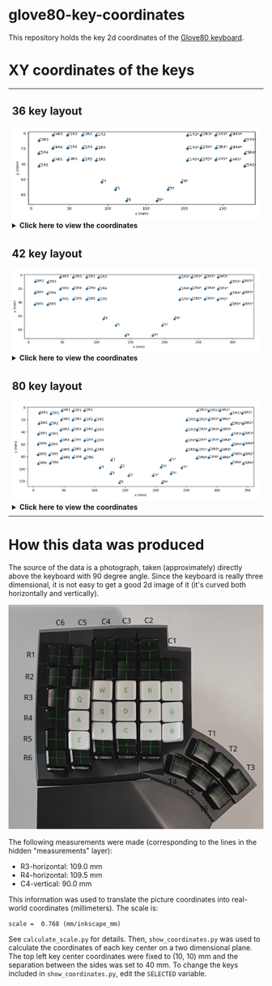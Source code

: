 # glove80-key-coordinates

This repository holds the key 2d coordinates of the [Glove80 keyboard](https://www.moergo.com/).

# XY coordinates of the keys

<table>
<tr>
<td>
<h2> 36 key layout</h2>
<img src="img/36keys.png"/>

<details>
<summary>
    <b>Click here to view the coordinates</b>
</summary>

<pre><code>
{'C1R3': (84.512044288, 3.0541335040000064),
 'C1R3*': (203.934441728, 3.0541335040000064),
 'C1R4': (84.558070528, 20.12562150400001),
 'C1R4*': (203.888415488, 20.12562150400001),
 'C1R5': (84.594650368, 35.702834944),
 'C1R5*': (203.851835648, 35.702834944),
 'C2R3': (66.996153088, 2.7075397120000133),
 'C2R3*': (221.450332928, 2.7075397120000133),
 'C2R4': (67.268462848, 19.610846464000005),
 'C2R4*': (221.17802316799998, 19.610846464000005),
 'C2R5': (67.413637888, 35.32335846400002),
 'C2R5*': (221.032848128, 35.32335846400002),
 'C3R3': (47.47361612799999, 2.5458795520000166),
 'C3R3*': (240.972869888, 2.5458795520000166),
 'C3R4': (47.33003084799999, 19.439605504000014),
 'C3R4*': (241.11645516800002, 19.439605504000014),
 'C3R5': (47.684347648, 35.017894143999996),
 'C3R5*': (240.762138368, 35.017894143999996),
 'C4R3': (28.406751999999997, 2.6239498240000074),
 'C4R3*': (260.039734016, 2.6239498240000074),
 'C4R4': (28.26335488000001, 19.81383654400001),
 'C4R4*': (260.183131136, 19.81383654400001),
 'C4R5': (28.545021183999992, 35.547376384),
 'C4R5*': (259.901464832, 35.547376384),
 'C5R3': (10.0, 10.0),
 'C5R3*': (278.446486016, 10.0),
 'C5R4': (9.568298751999997, 26.70873318400001),
 'C5R4*': (278.87818726399996, 26.70873318400001),
 'C5R5': (9.873859071999995, 42.90782694400002),
 'C5R5*': (278.57262694400004, 42.90782694400002),
 'T4': (92.262492928, 63.632038144000006),
 'T4*': (196.183993088, 63.632038144000006),
 'T5': (109.983017728, 73.24805862400001),
 'T5*': (178.463468288, 73.24805862400001),
 'T6': (124.223243008, 88.022435584),
 'T6*': (164.223243008, 88.022435584)}
</code></pre>
</details>
</td>
</tr>
<tr>
<td>
<h2>42 key layout</h2>
<img src="img/42keys.png"/>
<details>
<summary>
    <b>Click here to view the coordinates</b>
</summary>

<pre><code>
{'C1R3': (102.75593497599999, 3.8827601920000063),
 'C1R3*': (222.178332416, 3.8827601920000063),
 'C1R4': (102.801961216, 20.95424819200001),
 'C1R4*': (222.132306176, 20.95424819200001),
 'C1R5': (102.838541056, 36.531461632),
 'C1R5*': (222.09572633599998, 36.531461632),
 'C2R3': (85.240043776, 3.5361664000000133),
 'C2R3*': (239.694223616, 3.5361664000000133),
 'C2R4': (85.512353536, 20.439473152000005),
 'C2R4*': (239.42191385599997, 20.439473152000005),
 'C2R5': (85.657528576, 36.15198515200002),
 'C2R5*': (239.27673881599998, 36.15198515200002),
 'C3R3': (65.717506816, 3.3745062400000165),
 'C3R3*': (259.21676057599996, 3.3745062400000165),
 'C3R4': (65.573921536, 20.268232192000013),
 'C3R4*': (259.360345856, 20.268232192000013),
 'C3R5': (65.92823833599999, 35.846520831999996),
 'C3R5*': (259.006029056, 35.846520831999996),
 'C4R3': (46.650642688, 3.4525765120000074),
 'C4R3*': (278.283624704, 3.4525765120000074),
 'C4R4': (46.50724556800001, 20.64246323200001),
 'C4R4*': (278.427021824, 20.64246323200001),
 'C4R5': (46.78891187199999, 36.376003072),
 'C4R5*': (278.14535551999995, 36.376003072),
 'C5R3': (28.243890688, 10.828626688),
 'C5R3*': (296.69037670399996, 10.828626688),
 'C5R4': (27.812189439999997, 27.53735987200001),
 'C5R4*': (297.122077952, 27.53735987200001),
 'C5R5': (28.117749759999995, 43.73645363200002),
 'C5R5*': (296.816517632, 43.73645363200002),
 'C6R3': (10.0, 10.0),
 'C6R3*': (314.934267392, 10.0),
 'C6R4': (9.44171008, 26.562545152000013),
 'C6R4*': (315.492557312, 26.562545152000013),
 'C6R5': (9.294281727999994, 43.43128883200001),
 'C6R5*': (315.639985664, 43.43128883200001),
 'T4': (110.506383616, 64.460664832),
 'T4*': (214.427883776, 64.460664832),
 'T5': (128.226908416, 74.07668531200001),
 'T5*': (196.707358976, 74.07668531200001),
 'T6': (142.467133696, 88.851062272),
 'T6*': (182.467133696, 88.851062272)}
</code></pre>
</details>
</td>
</tr>
<tr>
<td>
<h2> 80 key layout</h2>
<img src="img/80keys.png"/>
<details>
<summary>
    <b>Click here to view the coordinates</b>
</summary>

<pre><code>
{'C1R2': (100.69926630399999, 21.032394496000002),
 'C1R2*': (250.250979584, 21.032394496000002),
 'C1R3': (101.042923264, 37.738322944),
 'C1R3*': (249.907322624, 37.738322944),
 'C1R4': (101.088949504, 54.809810944),
 'C1R4*': (249.86129638399998, 54.809810944),
 'C1R5': (101.125529344, 70.387024384),
 'C1R5*': (249.82471654399998, 70.387024384),
 'C2R1': (83.11106790400001, 5.552362239999994),
 'C2R1*': (267.839177984, 5.552362239999994),
 'C2R2': (83.39285478400001, 21.001029375999998),
 'C2R2*': (267.557391104, 21.001029375999998),
 'C2R3': (83.527032064, 37.391729152),
 'C2R3*': (267.42321382399996, 37.391729152),
 'C2R4': (83.79934182400001, 54.295035903999995),
 'C2R4*': (267.150904064, 54.295035903999995),
 'C2R5': (83.94451686400001, 70.007547904),
 'C2R5*': (267.00572902399995, 70.007547904),
 'C2R6': (84.036707584, 82.902813184),
 'C2R6*': (266.913538304, 82.902813184),
 'C3R1': (64.873195264, 6.091243263999992),
 'C3R1*': (286.077050624, 6.091243263999992),
 'C3R2': (64.517434624, 20.826080511999997),
 'C3R2*': (286.43281126399995, 20.826080511999997),
 'C3R3': (64.004495104, 37.23006899200001),
 'C3R3*': (286.945750784, 37.23006899200001),
 'C3R4': (63.860909824, 54.123794944000004),
 'C3R4*': (287.089336064, 54.123794944000004),
 'C3R5': (64.215226624, 69.70208358399998),
 'C3R5*': (286.735019264, 69.70208358399998),
 'C3R6': (64.764569344, 82.05924198400001),
 'C3R6*': (286.185676544, 82.05924198400001),
 'C4R1': (46.58329062400001, 5.616441087999995),
 'C4R1*': (304.36695526399996, 5.616441087999995),
 'C4R2': (45.666085888000005, 20.861559040000003),
 'C4R2*': (305.28416, 20.861559040000003),
 'C4R3': (44.937630976, 37.308139264),
 'C4R3*': (306.012614912, 37.308139264),
 'C4R4': (44.79423385600001, 54.498025984),
 'C4R4*': (306.156012032, 54.498025984),
 'C4R5': (45.075900159999996, 70.231565824),
 'C4R5*': (305.874345728, 70.231565824),
 'C4R6': (45.645273088, 83.10246246400001),
 'C4R6*': (305.3049728, 83.10246246400001),
 'C5R1': (28.489714432000007, 10.638006783999991),
 'C5R1*': (322.46053145599996, 10.638006783999991),
 'C5R2': (27.30167910400001, 27.512465151999997),
 'C5R2*': (323.64856678399997, 27.512465151999997),
 'C5R3': (26.530878976000004, 44.68418943999999),
 'C5R3*': (324.419366912, 44.68418943999999),
 'C5R4': (26.099177728, 61.392922624),
 'C5R4*': (324.85106815999995, 61.392922624),
 'C5R5': (26.404738048, 77.592016384),
 'C5R5*': (324.54550783999997, 77.592016384),
 'C5R6': (27.329669632000005, 91.217910784),
 'C5R6*': (323.620576256, 91.217910784),
 'C6R1': (10.0, 10.0),
 'C6R1*': (340.950245888, 10.0),
 'C6R2': (8.992245760000003, 26.728445439999994),
 'C6R2*': (341.958000128, 26.728445439999994),
 'C6R3': (8.286988288000003, 43.85556275199999),
 'C6R3*': (342.66325759999995, 43.85556275199999),
 'C6R4': (7.728698368000003, 60.418107904),
 'C6R4*': (343.22154752, 60.418107904),
 'C6R5': (7.581270015999998, 77.286851584),
 'C6R5*': (343.36897587199996, 77.286851584),
 'C6R6': (8.102605312000001, 92.05320294399999),
 'C6R6*': (342.847640576, 92.05320294399999),
 'T1': (127.491460864, 85.86622566400001),
 'T1*': (223.45878502399998, 85.86622566400001),
 'T2': (142.420973824, 97.234507264),
 'T2*': (208.529272064, 97.234507264),
 'T3': (155.475122944, 111.06636390399999),
 'T3*': (195.475122944, 111.06636390399999),
 'T4': (108.793371904, 98.31622758399999),
 'T4*': (242.156873984, 98.31622758399999),
 'T5': (126.51389670399999, 107.93224806399999),
 'T5*': (224.436349184, 107.93224806399999),
 'T6': (140.754121984, 122.70662502399998),
 'T6*': (210.196123904, 122.70662502399998)}
</code></pre>
</details>
</td>
</tr>
<tr>
<td>
</table>

# How this data was produced

The source of the data is a photograph, taken (approximately) directly above the keyboard with 90 degree angle. Since the keyboard is really three dimensional, it is not easy to get a good 2d image of it (it's curved both horizontally and vertically).

![glove80 just coordinates](key-positions.svg)

The following measurements were made (corresponding to the lines in the hidden "measurements" layer):
- R3-horizontal: 109.0 mm
- R4-horizontal: 109.5 mm
- C4-vertical: 90.0 mm

This information was used to translate the picture coordinates into real-world coordinates (millimeters). The scale is:

```
scale =  0.768 (mm/inkscape_mm)
```

See `calculate_scale.py` for details. Then, `show_coordinates.py` was used to calculate the coordinates of each key center on a two dimensional plane. The top left key center coordinates were fixed to (10, 10) mm and the separation between the sides was set to 40 mm. To change the keys included in `show_coordinates.py`, edit the `SELECTED` variable.